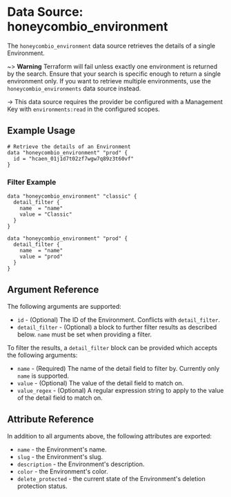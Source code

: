 # Data Source: honeycombio_environment

The `honeycombio_environment` data source retrieves the details of a single Environment.

~> **Warning** Terraform will fail unless exactly one environment is returned by the search.
  Ensure that your search is specific enough to return a single environment only.
  If you want to retrieve multiple environments, use the `honeycombio_environments` data source instead.

-> This data source requires the provider be configured with a Management Key with `environments:read` in the configured scopes.


## Example Usage

```hcl
# Retrieve the details of an Environment
data "honeycombio_environment" "prod" {
  id = "hcaen_01j1d7t02zf7wgw7q89z3t60vf"
}
```

### Filter Example

```hcl
data "honeycombio_environment" "classic" {
  detail_filter {
    name  = "name"
    value = "Classic"
  }
}

data "honeycombio_environment" "prod" {
  detail_filter {
    name  = "name"
    value = "prod"
  }
}
```

## Argument Reference

The following arguments are supported:

* `id` - (Optional) The ID of the Environment. Conflicts with `detail_filter`.
* `detail_filter` - (Optional) a block to further filter results as described below. `name` must be set when providing a filter.

To filter the results, a `detail_filter` block can be provided which accepts the following arguments:

* `name` - (Required) The name of the detail field to filter by. Currently only `name` is supported.
* `value` - (Optional) The value of the detail field to match on.
* `value_regex` - (Optional) A regular expression string to apply to the value of the detail field to match on.

## Attribute Reference

In addition to all arguments above, the following attributes are exported:

* `name` - the Environment's name.
* `slug` - the Environment's slug.
* `description` - the Environment's description.
* `color` - the Environment's color.
* `delete_protected` - the current state of the Environment's deletion protection status.

